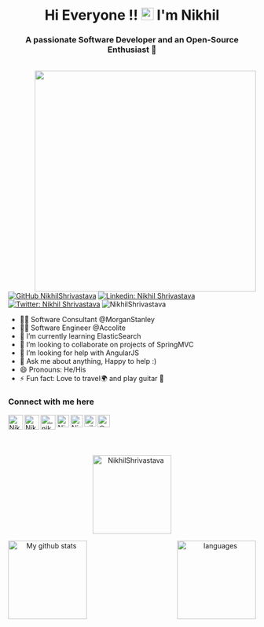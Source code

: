 <h1 align="center">Hi Everyone !! <img src="https://media.giphy.com/media/hvRJCLFzcasrR4ia7z/giphy.gif" width="25px"> I'm Nikhil</h1>
<h3 align="center">A passionate Software Developer and an Open-Source Enthusiast 👦</h3>

<br>

<img align='right' src="https://camo.githubusercontent.com/e278cbf655da98c004011927c9b4ef9ace0e73c9b8a41892b778bbe03c045379/68747470733a2f2f637373706f696e743130312e636f6d2f77702d636f6e74656e742f75706c6f6164732f323032302f31302f446576656c6f7065722d6f6e2d6c6170746f702e676966" width="450">



[![GitHub NikhilShrivastava](https://img.shields.io/github/followers/NikhilShrivastava?label=follow&style=social)](https://github.com/NikhilShrivastava)
[![Linkedin: Nikhil Shrivastava](https://img.shields.io/badge/-Nikhil%20Shrivastava-blue?style=flat-square&logo=Linkedin&logoColor=white&link=https://www.linkedin.com/in/nikhilshrivastava175/)](https://www.linkedin.com/in/nikhilshrivastava175/)
[![Twitter: Nikhil Shrivastava](https://img.shields.io/twitter/follow/_nickyniks_?style=social)](https://twitter.com/_nickyniks_)
 <img src="https://komarev.com/ghpvc/?username=NikhilShrivastava&label=Visitors&color=blue&style=plastic" alt="NikhilShrivastava" /> 


- 👨‍💻 Software Consultant @MorganStanley 
- 👨‍💻 Software Engineer @Accolite
- 🌱 I’m currently learning ElasticSearch
- 👯 I’m looking to collaborate on projects of SpringMVC
- 🤔 I’m looking for help with AngularJS
- 💬 Ask me about anything, Happy to help :)
- 😄 Pronouns: He/His
- ⚡ Fun fact: Love to travel🌍 and play guitar 🎸

### Connect with me here

<a href="https://www.linkedin.com/in/nikhilshrivastava175/">
<img align="left" alt="Nikhil Shrivastava | Linkedin" width="30px" src="https://img.icons8.com/color/48/000000/linkedin.png"/>
</a>

<a href="https://twitter.com/_nickyniks_?lang=en">
<img align="left" alt="Nikhil Shrivastava | Twitter" width="30px" src="https://img.icons8.com/color/48/000000/twitter.png" />
</a> 

<a href="https://www.instagram.com/_nikhilshrivastava_/">
<img align="left" alt="_nikhilshrivastava_ | Instagram" width="30px" src="https://img.icons8.com/fluent/48/000000/instagram-new.png" />
</a>
  
<a href="https://www.facebook.com/itsmenikhilshrivastava/">
<img align="left" alt="Nikhil Shrivastava" height="25" width="25px" src="https://upload.wikimedia.org/wikipedia/commons/thumb/5/51/Facebook_f_logo_%282019%29.svg/2048px-Facebook_f_logo_%282019%29.svg.png" />
</a>

<a href="https://www.hackerearth.com/@nikhil_175">
<img align="left" alt="Nikhil Shrivastava | HackerEarth" height="25" width="25" src="https://upload.wikimedia.org/wikipedia/commons/e/e8/HackerEarth_logo.png" />
</a>

<a href="https://www.hackerrank.com/nikhil_175">
<img align="left" alt="nikhil_175 | HackerRank" width="24px" src="https://github.com/TheDudeThatCode/TheDudeThatCode/blob/master/Assets/HackerRank.svg" />
</a>

<a href="https://medium.com/@nikhilshrivastava175" target="blank"><img align="left" src="https://cdn.jsdelivr.net/npm/simple-icons@3.0.1/icons/medium.svg" alt="@nikhilshrivastava175" height="25" width="25" />
</a>     

<br>

<br>
<br>
<br>

<p align="center">
<img height="160"  src="https://github-readme-streak-stats.herokuapp.com/?user=NikhilShrivastava&theme=tokyonight" alt="NikhilShrivastava"/> </p>

<p align="center">
<img align="left" src="https://github-readme-stats.vercel.app/api?username=NikhilShrivastava&show_icons=true&theme=tokyonight" alt="My github stats" height="160"/></p>

<p align="center">
<img align="right" height= "160" src="https://github-readme-stats.vercel.app/api/top-langs/?username=NikhilShrivastava&layout=compact&theme=tokyonight" alt="languages"/> 
</p>
